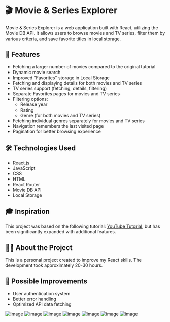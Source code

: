 # 🎬 Movie & Series Explorer

Movie & Series Explorer is a web application built with React, utilizing the Movie DB API. It allows users to browse movies and TV series, filter them by various criteria, and save favorite titles in local storage.

## 🚀 Features

- Fetching a larger number of movies compared to the original tutorial
- Dynamic movie search
- Improved "Favorites" storage in Local Storage
- Fetching and displaying details for both movies and TV series
- TV series support (fetching, details, filtering)
- Separate Favorites pages for movies and TV series
- Filtering options:
  - Release year
  - Rating
  - Genre (for both movies and TV series)
- Fetching individual genres separately for movies and TV series
- Navigation remembers the last visited page
- Pagination for better browsing experience

## 🛠 Technologies Used

- React.js
- JavaScript
- CSS
- HTML
- React Router
- Movie DB API
- Local Storage

## 🎓 Inspiration

This project was based on the following tutorial: [YouTube Tutorial](https://www.youtube.com/watch?v=G6D9cBaLViA&list=PLiJZWmkc_oNQfs_wnX341960IqwM9GEEc&index=2), but has been significantly expanded with additional features.

## 👨‍💻 About the Project

This is a personal project created to improve my React skills. The development took approximately 20-30 hours.

## 🔧 Possible Improvements

- User authentication system
- Better error handling
- Optimized API data fetching

  
![image](https://github.com/user-attachments/assets/f80a7857-8805-4377-90a0-ab27db3cc342)
![image](https://github.com/user-attachments/assets/60ccb360-96da-4bb1-9a3a-5649a49acdc4)
![image](https://github.com/user-attachments/assets/153178db-c8c4-4976-ae11-829e725f0b92)
![image](https://github.com/user-attachments/assets/1fd2de7e-f745-4286-ae18-d565b5d1be8b)
![image](https://github.com/user-attachments/assets/d947254f-2c3a-41b9-ac55-f910820be0ee)
![image](https://github.com/user-attachments/assets/01b94a86-d6a8-4d15-914c-86a87b44ddd3)
![image](https://github.com/user-attachments/assets/935544a4-7049-4409-8777-5343491d0ef4)


